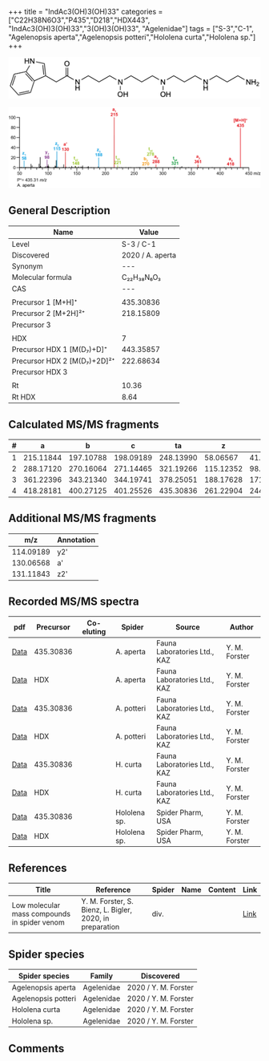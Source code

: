 +++
title = "IndAc3(OH)3(OH)33"
categories = ["C22H38N6O3","P435","D218","HDX443",
"IndAc3(OH)3(OH)33","3(OH)3(OH)33",
"Agelenidae"]
tags = ["S-3","C-1",
"Agelenopsis aperta","Agelenopsis potteri","Hololena curta","Hololena sp."]
+++

![](/img/IndAc3(OH)3(OH)33.png)

![](/img_MSMS/435_IndAc3(OH)3(OH)33_Aa.png?classes=border)

## General Description

| Name                        | Value            |
|-----------------------------|------------------|
| Level                       | S-3 / C-1               |
| Discovered                  | 2020 / A. aperta |
| Synonym                     | ---              |
| Molecular formula           | C₂₂H₃₈N₆O₃       |
| CAS                         | ---              |
|                             |                  |
| Precursor 1 [M+H]⁺          | 435.30836        |
| Precursor 2 [M+2H]²⁺        | 218.15809        |
| Precursor 3                 |                  |
|                             |                  |
| HDX                         | 7                |
| Precursor HDX 1 [M(D₇)+D]⁺   | 443.35857        |
| Precursor HDX 2 [M(D₇)+2D]²⁺ | 222.68634        |
| Precursor HDX 3             |                  |
|                             |                  |
| Rt                          | 10.36            |
| Rt HDX                      | 8.64             |

## Calculated MS/MS fragments

| # | a         | b         | c         | ta        | z         | y         | tz        |
|---|-----------|-----------|-----------|-----------|-----------|-----------|-----------|
| 1 | 215.11844 | 197.10788 | 198.09189 | 248.13990 | 58.06567  | 41.03912  | 75.09222  |
| 2 | 288.17120 | 270.16064 | 271.14465 | 321.19266 | 115.12352 | 98.09697  | 148.14498 |
| 3 | 361.22396 | 343.21340 | 344.19741 | 378.25051 | 188.17628 | 171.14973 | 221.19774 |
| 4 | 418.28181 | 400.27125 | 401.25526 | 435.30836 | 261.22904 | 244.20249 | 278.25559 |

## Additional MS/MS fragments

| m/z       | Annotation |
|-----------|------------|
| 114.09189 | y2'        |
| 130.06568 | a'         |
| 131.11843 | z2'        |

## Recorded MS/MS spectra

| pdf                                                    | Precursor | Co-eluting | Spider    | Source                       | Author        |
|--------------------------------------------------------|-----------|------------|-----------|------------------------------|---------------|
| [Data](/pdf/A-aperta/435_IndAc3(OH)3(OH)33_Aa.pdf)     | 435.30836 |            | A. aperta | Fauna Laboratories Ltd., KAZ | Y. M. Forster |
| [Data](/pdf/A-aperta/435_IndAc3(OH)3(OH)33_Aa_HDX.pdf) | HDX       |            | A. aperta | Fauna Laboratories Ltd., KAZ | Y. M. Forster |
| [Data](/pdf/A-potteri/435_IndAc3(OH)3(OH)33_Ap.pdf) | 435.30836 |           | A. potteri | Fauna Laboratories Ltd., KAZ | Y. M. Forster |
| [Data](/pdf/A-potteri/435_IndAc3(OH)3(OH)33_Ap_HDX.pdf) | HDX |           | A. potteri | Fauna Laboratories Ltd., KAZ | Y. M. Forster |
| [Data](/pdf/H-curta/435_IndAc3(OH)3(OH)33_Hc.pdf) | 435.30836 |           | H. curta | Fauna Laboratories Ltd., KAZ | Y. M. Forster |
| [Data](/pdf/H-curta/435_IndAc3(OH)3(OH)33_Hc_HDX.pdf) | HDX |           | H. curta | Fauna Laboratories Ltd., KAZ | Y. M. Forster |
| [Data](/pdf/Hololena-sp/435_IndAc3(OH)3(OH)33_Ho-sp.pdf) | 435.30836 |           | Hololena sp. | Spider Pharm, USA | Y. M. Forster |
| [Data](/pdf/Hololena-sp/435_IndAc3(OH)3(OH)33_Ho-sp_HDX.pdf) | HDX |           | Hololena sp. | Spider Pharm, USA | Y. M. Forster |

## References

| Title     | Reference   | Spider    | Name   | Content  | Link |
|-----------|-------------|-----------|--------|----------|-----|
| Low molecular mass compounds in spider venom      | Y. M. Forster, S. Bienz, L. Bigler, 2020, in preparation          | div.       |   |   | [Link](unknown) |

## Spider species

| Spider species     | Family     | Discovered           |
|--------------------|------------|----------------------|
| Agelenopsis aperta | Agelenidae | 2020 / Y. M. Forster |
| Agelenopsis potteri | Agelenidae | 2020 / Y. M. Forster |
| Hololena curta | Agelenidae | 2020 / Y. M. Forster |
| Hololena sp. | Agelenidae | 2020 / Y. M. Forster |

## Comments